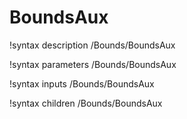 <!-- MOOSE Documentation Stub: Remove this when content is added. -->

# BoundsAux
!syntax description /Bounds/BoundsAux

!syntax parameters /Bounds/BoundsAux

!syntax inputs /Bounds/BoundsAux

!syntax children /Bounds/BoundsAux
